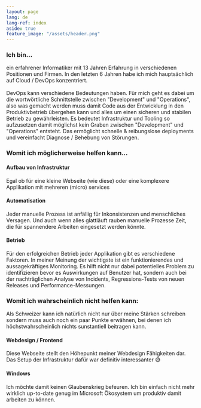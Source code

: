 ```yaml
---
layout: page
lang: de
lang-ref: index
aside: true
feature_image: "/assets/header.png"
---
```


### Ich bin...
ein erfahrener Informatiker mit 13 Jahren Erfahrung in verschiedenen Positionen und Firmen. In den letzten 6 Jahren habe ich mich hauptsächlich auf Cloud / DevOps konzentriert.<br><br>
DevOps kann verschiedene Bedeutungen haben. Für mich geht es dabei um die wortwörtliche Schnittstelle zwischen "Development" und "Operations", also was gemacht werden muss damit Code aus der Entwicklung in den Produktivbetrieb übergehen kann und alles um einen sicheren und stabilen Betrieb zu gewährleisten. Es bedeutet Infrastruktur und Tooling so aufzusetzen damit möglichst kein Graben zwischen "Development" und "Operations" entsteht. Das ermöglicht schnelle & reibungslose deployments und vereinfacht Diagnose / Behebung von Störungen.

### Womit ich möglicherweise helfen kann...
#### Aufbau von Infrastruktur
Egal ob für eine kleine Webseite (wie diese) oder eine komplexere Applikation mit mehreren (micro) services


#### Automatisation
Jeder manuelle Prozess ist anfällig für Inkonsistenzen und menschliches Versagen. Und auch wenn alles glattläuft rauben manuelle Prozesse Zeit, die für spannendere Arbeiten eingesetzt werden könnte.

#### Betrieb
Für den erfolgreichen Betrieb jeder Applikation gibt es verschiedene Faktoren. In meiner Meinung der wichtigste ist ein funktionierendes und aussagekräftiges Monitoring. Es hilft nicht nur dabei potentielles Problem zu identifizieren bevor es Auswirkungen auf Benutzer hat, sondern auch bei der  nachträglichen Analyse von Incidents, Regressions-Tests von neuen Releases und Performance-Messungen.


### Womit ich wahrscheinlich nicht helfen kann:
Als Schweizer kann ich natürlich nicht nur über meine Stärken schreiben sondern muss auch noch ein paar Punkte erwähnen, bei denen ich höchstwahrscheinlich nichts sunstantiell beitragen kann.

#### Webdesign / Frontend
Diese Webseite stellt den Höhepunkt meiner Webdesign Fähigkeiten dar. Das Setup der Infrastruktur dafür war definitiv interessanter 😅
#### Windows
Ich möchte damit keinen Glaubenskrieg befeuren. Ich bin einfach nicht mehr wirklich up-to-date genug im Microsoft Ökosystem um produktiv damit arbeiten zu können.
